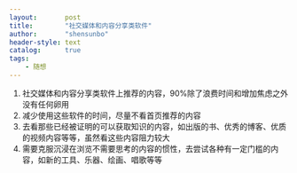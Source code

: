```yaml
---
layout:       post
title:        "社交媒体和内容分享类软件"
author:       "shensunbo"
header-style: text
catalog:      true
tags:
    - 随想
---
```


1. 社交媒体和内容分享类软件上推荐的内容，90%除了浪费时间和增加焦虑之外没有任何卵用  
2. 减少使用这些软件的时间，尽量不看首页推荐的内容  
3. 去看那些已经被证明的可以获取知识的内容，如出版的书、优秀的博客、优质的视频内容等等，虽然看这些内容阻力较大  
4. 需要克服沉浸在浏览不需要思考的内容的惯性，去尝试各种有一定门槛的内容，如新的工具、乐器、绘画、唱歌等等  